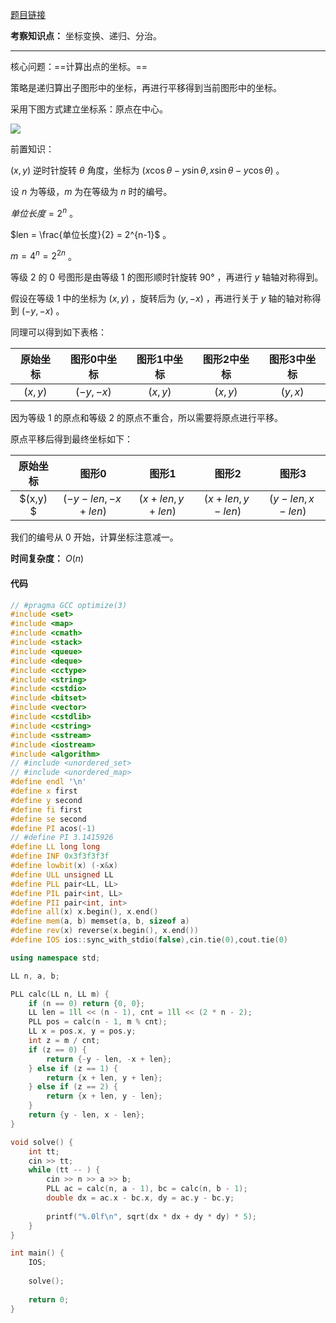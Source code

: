 [题目链接](https://www.acwing.com/problem/content/100/)

**考察知识点：** 坐标变换、递归、分治。

-----

核心问题：==计算出点的坐标。==

策略是递归算出子图形中的坐标，再进行平移得到当前图形中的坐标。

采用下图方式建立坐标系：原点在中心。

![](D:\资料\算法笔记\img\Acw_98.jpg)

前置知识：

$(x,y)$ 逆时针旋转 $\theta$ 角度，坐标为 $(x\cos\theta-y\sin\theta,x\sin\theta-y\cos\theta)$ 。



设 $n$ 为等级，$m$ 为在等级为 $n$ 时的编号。

$单位长度=2^{n}$ 。

$len = \frac{单位长度}{2} = 2^{n-1}$ 。

$m=4^{n}=2^{2n}$ 。

等级 $2$ 的 $0$ 号图形是由等级 $1$ 的图形顺时针旋转 $90°$ ，再进行 $y$ 轴轴对称得到。 

假设在等级 $1$ 中的坐标为 $(x,y)$ ，旋转后为 $(y,-x)$ ，再进行关于 $y$ 轴的轴对称得到 $(-y,-x)$ 。

同理可以得到如下表格：

| 原始坐标 | 图形0中坐标 | 图形1中坐标 | 图形2中坐标 | 图形3中坐标 |
| :------: | :---------: | :---------: | :---------: | :---------: |
| $(x,y)$  |  $(-y,-x)$  |   $(x,y)$   |   $(x,y)$   |   $(y,x)$   |

因为等级 $1$ 的原点和等级 $2$ 的原点不重合，所以需要将原点进行平移。

原点平移后得到最终坐标如下：

| 原始坐标 |       图形0       |      图形1      |      图形2      |      图形3      |
| :------: | :---------------: | :-------------: | :-------------: | :-------------: |
| $(x,y) $ | $(-y-len,-x+len)$ | $(x+len,y+len)$ | $(x+len,y-len)$ | $(y-len,x-len)$ |

我们的编号从 $0$ 开始，计算坐标注意减一。



**时间复杂度：** $O(n)$



#### 代码

```cpp
// #pragma GCC optimize(3)
#include <set>
#include <map>
#include <cmath>
#include <stack>
#include <queue>
#include <deque>
#include <cctype>
#include <string>
#include <cstdio>
#include <bitset>
#include <vector>
#include <cstdlib>
#include <cstring>
#include <sstream>
#include <iostream>
#include <algorithm>
// #include <unordered_set>
// #include <unordered_map>
#define endl '\n'
#define x first
#define y second
#define fi first
#define se second
#define PI acos(-1)
// #define PI 3.1415926
#define LL long long
#define INF 0x3f3f3f3f
#define lowbit(x) (-x&x)
#define ULL unsigned LL
#define PLL pair<LL, LL>
#define PIL pair<int, LL>
#define PII pair<int, int>
#define all(x) x.begin(), x.end()
#define mem(a, b) memset(a, b, sizeof a)
#define rev(x) reverse(x.begin(), x.end())
#define IOS ios::sync_with_stdio(false),cin.tie(0),cout.tie(0)

using namespace std;

LL n, a, b;

PLL calc(LL n, LL m) {
	if (n == 0) return {0, 0};
	LL len = 1ll << (n - 1), cnt = 1ll << (2 * n - 2);
	PLL pos = calc(n - 1, m % cnt);
	LL x = pos.x, y = pos.y;
	int z = m / cnt;
	if (z == 0) {
		return {-y - len, -x + len};
	} else if (z == 1) {
		return {x + len, y + len};
	} else if (z == 2) {
		return {x + len, y - len};
	} 
	return {y - len, x - len};
}

void solve() {
	int tt;
    cin >> tt;
    while (tt -- ) {
    	cin >> n >> a >> b;
    	PLL ac = calc(n, a - 1), bc = calc(n, b - 1);
    	double dx = ac.x - bc.x, dy = ac.y - bc.y;
    	
    	printf("%.0lf\n", sqrt(dx * dx + dy * dy) * 5);
    }
}

int main() {
	IOS;
	
	solve();
	
	return 0;
}
```

